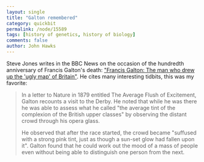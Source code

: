 ```yaml
---
layout: single 
title: "Galton remembered" 
category: quickbit
permalink: /node/15589
tags: [history of genetics, history of biology] 
comments: false 
author: John Hawks 
---
```


Steve Jones writes in the BBC News on the occasion of the hundredth anniversary of Francis Galton's death: <a href="http://www.bbc.co.uk/news/magazine-13775520">"Francis Galton: The man who drew up the 'ugly map' of Britain"</a>. He cites many interesting tidbits, this was my favorite: 

<blockquote>In a letter to Nature in 1879 entitled The Average Flush of Excitement, Galton recounts a visit to the Derby. He noted that while he was there he was able to assess what he called "the average tint of the complexion of the British upper classes" by observing the distant crowd through his opera glass.

He observed that after the race started, the crowd became "suffused with a strong pink tint, just as though a sun-set glow had fallen upon it". Galton found that he could work out the mood of a mass of people even without being able to distinguish one person from the next.</blockquote>

